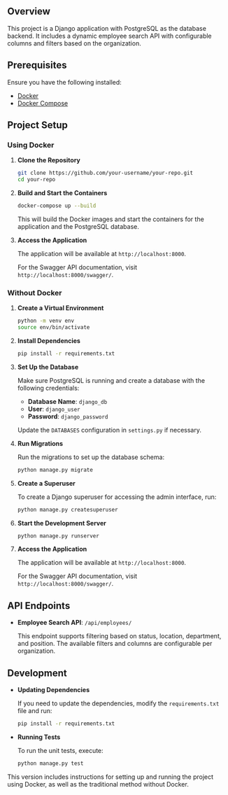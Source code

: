 ## Overview

This project is a Django application with PostgreSQL as the database backend. It includes a dynamic employee search API with configurable columns and filters based on the organization.

## Prerequisites

Ensure you have the following installed:
- [Docker](https://docs.docker.com/get-docker/)
- [Docker Compose](https://docs.docker.com/compose/install/)

## Project Setup

### Using Docker

1. **Clone the Repository**

   ```bash
   git clone https://github.com/your-username/your-repo.git
   cd your-repo
   ```

2. **Build and Start the Containers**

   ```bash
   docker-compose up --build
   ```

   This will build the Docker images and start the containers for the application and the PostgreSQL database.

3. **Access the Application**

   The application will be available at `http://localhost:8000`.

   For the Swagger API documentation, visit `http://localhost:8000/swagger/`.

### Without Docker

1. **Create a Virtual Environment**

   ```bash
   python -m venv env
   source env/bin/activate
   ```

2. **Install Dependencies**

   ```bash
   pip install -r requirements.txt
   ```

3. **Set Up the Database**

   Make sure PostgreSQL is running and create a database with the following credentials:

   - **Database Name**: `django_db`
   - **User**: `django_user`
   - **Password**: `django_password`

   Update the `DATABASES` configuration in `settings.py` if necessary.

4. **Run Migrations**

   Run the migrations to set up the database schema:

   ```bash
   python manage.py migrate
   ```

5. **Create a Superuser**

   To create a Django superuser for accessing the admin interface, run:

   ```bash
   python manage.py createsuperuser
   ```

6. **Start the Development Server**

   ```bash
   python manage.py runserver
   ```

7. **Access the Application**

   The application will be available at `http://localhost:8000`.

   For the Swagger API documentation, visit `http://localhost:8000/swagger/`.

## API Endpoints

- **Employee Search API**: `/api/employees/`

  This endpoint supports filtering based on status, location, department, and position. The available filters and columns are configurable per organization.

## Development

- **Updating Dependencies**

  If you need to update the dependencies, modify the `requirements.txt` file and run:

  ```bash
  pip install -r requirements.txt
  ```

- **Running Tests**

  To run the unit tests, execute:

  ```bash
  python manage.py test
  ```
This version includes instructions for setting up and running the project using Docker, as well as the traditional method without Docker.

